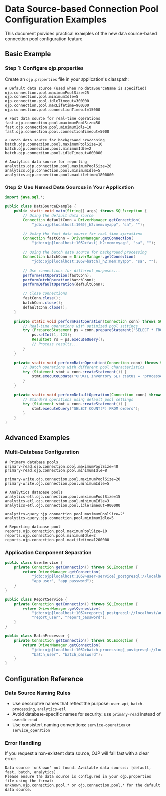 # Data Source-based Connection Pool Configuration Examples

This document provides practical examples of the new data source-based connection pool configuration feature.

## Basic Example

### Step 1: Configure ojp.properties

Create an `ojp.properties` file in your application's classpath:

```properties
# Default data source (used when no dataSourceName is specified)
ojp.connection.pool.maximumPoolSize=25
ojp.connection.pool.minimumIdle=5
ojp.connection.pool.idleTimeout=300000
ojp.connection.pool.maxLifetime=900000
ojp.connection.pool.connectionTimeout=15000

# Fast data source for real-time operations
fast.ojp.connection.pool.maximumPoolSize=50
fast.ojp.connection.pool.minimumIdle=10
fast.ojp.connection.pool.connectionTimeout=5000

# Batch data source for background processing
batch.ojp.connection.pool.maximumPoolSize=10
batch.ojp.connection.pool.minimumIdle=2
batch.ojp.connection.pool.idleTimeout=600000

# Analytics data source for reporting
analytics.ojp.connection.pool.maximumPoolSize=20
analytics.ojp.connection.pool.minimumIdle=5
analytics.ojp.connection.pool.maxLifetime=1800000
```

### Step 2: Use Named Data Sources in Your Application

```java
import java.sql.*;

public class DataSourceExample {
    public static void main(String[] args) throws SQLException {
        // Using the default data source
        Connection defaultConn = DriverManager.getConnection(
            "jdbc:ojp[localhost:1059]_h2:mem:myapp", "sa", "");
        
        // Using the fast data source for real-time operations
        Connection fastConn = DriverManager.getConnection(
            "jdbc:ojp[localhost:1059>fast]_h2:mem:myapp", "sa", "");
        
        // Using the batch data source for background processing
        Connection batchConn = DriverManager.getConnection(
            "jdbc:ojp[localhost:1059>batch]_h2:mem:myapp", "sa", "");
        
        // Use connections for different purposes...
        performFastOperation(fastConn);
        performBatchOperation(batchConn);
        performDefaultOperation(defaultConn);
        
        // Close connections
        fastConn.close();
        batchConn.close();
        defaultConn.close();
    }
    
    private static void performFastOperation(Connection conn) throws SQLException {
        // Real-time operations with optimized pool settings
        try (PreparedStatement ps = conn.prepareStatement("SELECT * FROM users WHERE id = ?")) {
            ps.setInt(1, 123);
            ResultSet rs = ps.executeQuery();
            // Process results...
        }
    }
    
    private static void performBatchOperation(Connection conn) throws SQLException {
        // Batch operations with different pool characteristics
        try (Statement stmt = conn.createStatement()) {
            stmt.executeUpdate("UPDATE inventory SET status = 'processed' WHERE batch_id = 456");
        }
    }
    
    private static void performDefaultOperation(Connection conn) throws SQLException {
        // Standard operations using default pool settings
        try (Statement stmt = conn.createStatement()) {
            stmt.executeQuery("SELECT COUNT(*) FROM orders");
        }
    }
}
```

## Advanced Examples

### Multi-Database Configuration

```properties
# Primary database pools
primary-read.ojp.connection.pool.maximumPoolSize=40
primary-read.ojp.connection.pool.minimumIdle=8

primary-write.ojp.connection.pool.maximumPoolSize=20
primary-write.ojp.connection.pool.minimumIdle=5

# Analytics database pools
analytics-etl.ojp.connection.pool.maximumPoolSize=15
analytics-etl.ojp.connection.pool.minimumIdle=3
analytics-etl.ojp.connection.pool.idleTimeout=900000

analytics-query.ojp.connection.pool.maximumPoolSize=25
analytics-query.ojp.connection.pool.minimumIdle=5

# Reporting database pool
reports.ojp.connection.pool.maximumPoolSize=10
reports.ojp.connection.pool.minimumIdle=2
reports.ojp.connection.pool.maxLifetime=1200000
```

### Application Component Separation

```java
public class UserService {
    private Connection getConnection() throws SQLException {
        return DriverManager.getConnection(
            "jdbc:ojp[localhost:1059>user-service]_postgresql://localhost/myapp", 
            "app_user", "app_password");
    }
}

public class ReportService {
    private Connection getConnection() throws SQLException {
        return DriverManager.getConnection(
            "jdbc:ojp[localhost:1059>reports]_postgresql://localhost/analytics", 
            "report_user", "report_password");
    }
}

public class BatchProcessor {
    private Connection getConnection() throws SQLException {
        return DriverManager.getConnection(
            "jdbc:ojp[localhost:1059>batch-processing]_postgresql://localhost/myapp", 
            "batch_user", "batch_password");
    }
}
```

## Configuration Reference

### Data Source Naming Rules

- Use descriptive names that reflect the purpose: `user-api`, `batch-processing`, `analytics-etl`
- Avoid database-specific names for security: use `primary-read` instead of `userdb-read`
- Use consistent naming conventions: `service-operation` or `service_operation`

### Error Handling

If you request a non-existent data source, OJP will fail fast with a clear error:

```
Data source 'unknown' not found. Available data sources: [default, fast, batch, analytics]. 
Please ensure the data source is configured in your ojp.properties file using the format: 
unknown.ojp.connection.pool.* or ojp.connection.pool.* for the default data source.
```